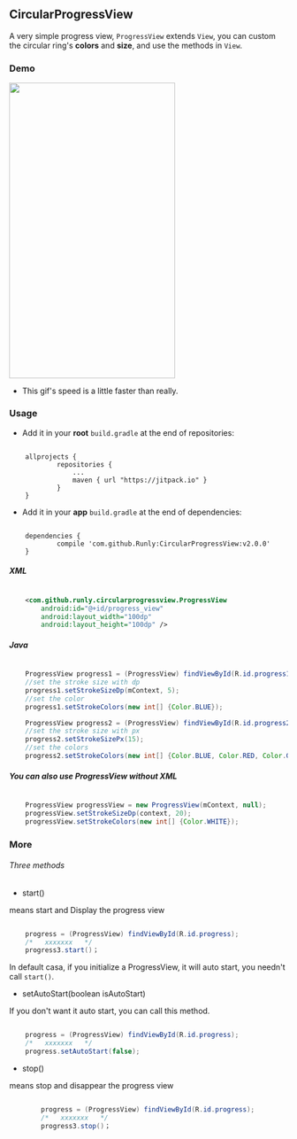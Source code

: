 ## CircularProgressView ##

A very simple progress view, `ProgressView` extends `View`, you can custom the circular ring's **colors** and **size**, and use the methods in `View`.

### Demo ###

<img src="https://github.com/Runly/CircularProgressView/blob/master/demo/demo.gif" width = "300" height = "533.4" align=center />

- This gif's speed is a little faster than really.

### Usage ###

- Add it in your **root** `build.gradle` at the end of repositories:
<pre><code>
	allprojects {
    		repositories {
        		...
        		maven { url "https://jitpack.io" }
    		}
	}
</code></pre>

- Add it in your **app** `build.gradle` at the end of dependencies:
<pre><code>
	dependencies {
    		compile 'com.github.Runly:CircularProgressView:v2.0.0'
	}
</code></pre>

##### XML #####

```xml

	<com.github.runly.circularprogressview.ProgressView
        android:id="@+id/progress_view"
        android:layout_width="100dp"
        android:layout_height="100dp" />

```

##### Java #####

```java

	ProgressView progress1 = (ProgressView) findViewById(R.id.progress1);
	//set the stroke size with dp
	progress1.setStrokeSizeDp(mContext, 5); 
	//set the color
	progress1.setStrokeColors(new int[] {Color.BLUE});

	ProgressView progress2 = (ProgressView) findViewById(R.id.progress2);
	//set the stroke size with px
    progress2.setStrokeSizePx(15);
	//set the colors
    progress2.setStrokeColors(new int[] {Color.BLUE, Color.RED, Color.GREEN, Color.YELLOW});

```

##### You can also use ProgressView without XML #####

```java

	ProgressView progressView = new ProgressView(mContext, null);
	progressView.setStrokeSizeDp(context, 20);
	progressView.setStrokeColors(new int[] {Color.WHITE});

```


### More ###


###### Three methods ######
- start()

means start and Display the progress view
			  
```java

	progress = (ProgressView) findViewById(R.id.progress);
	/*   xxxxxxx   */
	progress3.start()；

```

In default casa, if you initialize a ProgressView, it will auto start, you needn't call `start()`. 

- setAutoStart(boolean isAutoStart)

If you don't want it auto start, you can call this method.

```java

	progress = (ProgressView) findViewById(R.id.progress);
    /*   xxxxxxx   */
	progress.setAutoStart(false);

```

- stop()

means stop and disappear the progress view

```java

		progress = (ProgressView) findViewById(R.id.progress);
    	/*   xxxxxxx   */
		progress3.stop()；

```